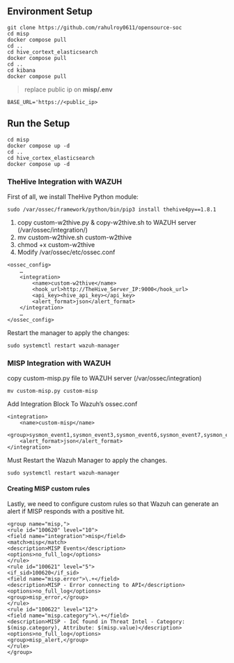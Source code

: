 ## Environment Setup
    git clone https://github.com/rahulroy0611/opensource-soc
    cd misp
    docker compose pull
    cd ..
    cd hive_cortext_elasticsearch
    docker compose pull
    cd ..
    cd kibana
    docker compose pull

> replace public ip on **misp/.env**

    BASE_URL='https://<public_ip>

## Run the Setup
    cd misp
    docker compose up -d
    cd ..
    cd hive_cortex_elasticsearch
    docker compose up -d

### TheHive Integration with WAZUH

First of all, we install TheHive Python module:

``` sudo /var/ossec/framework/python/bin/pip3 install thehive4py==1.8.1 ```

1. copy custom-w2thive.py & copy-w2thive.sh to WAZUH server (/var/ossec/integration/)
2. mv custom-w2thive.sh custom-w2thive
3. chmod +x custom-w2thive
4. Modify /var/ossec/etc/ossec.conf
```
<ossec_config>
    …
    <integration>
        <name>custom-w2thive</name>
        <hook_url>http://TheHive_Server_IP:9000</hook_url>
        <api_key><hive_api_key></api_key>
        <alert_format>json</alert_format>
    </integration>
    …
</ossec_config>
```
Restart the manager to apply the changes:

```sudo systemctl restart wazuh-manager```

### MISP Integration with WAZUH

copy custom-misp.py file to WAZUH server (/var/ossec/integration)

```
mv custom-misp.py custom-misp
```

Add Integration Block To Wazuh’s ossec.conf
```
<integration>
    <name>custom-misp</name>
    <group>sysmon_event1,sysmon_event3,sysmon_event6,sysmon_event7,sysmon_event23,sysmon_event24,sysmon_event25,sysmon_event_22,syscheck</group>
    <alert_format>json</alert_format>
</integration>
```
Must Restart the Wazuh Manager to apply the changes.
```
sudo systemctl restart wazuh-manager
```

#### Creating MISP custom rules
Lastly, we need to configure custom rules so that Wazuh can generate an alert if MISP responds with a positive hit.
```
<group name="misp,">
<rule id="100620" level="10">
<field name="integration">misp</field>
<match>misp</match>
<description>MISP Events</description>
<options>no_full_log</options>
</rule>
<rule id="100621" level="5">
<if_sid>100620</if_sid>
<field name="misp.error">\.+</field>
<description>MISP - Error connecting to API</description>
<options>no_full_log</options>
<group>misp_error,</group>
</rule>
<rule id="100622" level="12">
<field name="misp.category">\.+</field>
<description>MISP - IoC found in Threat Intel - Category: $(misp.category), Attribute: $(misp.value)</description>
<options>no_full_log</options>
<group>misp_alert,</group>
</rule>
</group>
```






